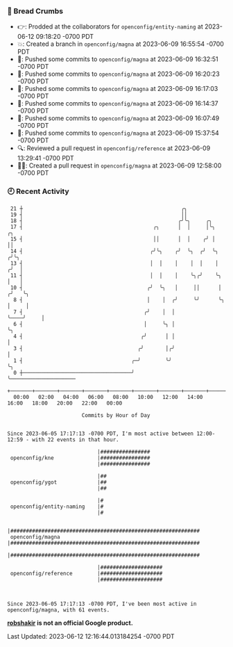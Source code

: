 ### 🍞 Bread Crumbs

 * 👉: Prodded at the collaborators for `openconfig/entity-naming` at 2023-06-12 09:18:20 -0700 PDT
 * 💥: Created a branch in `openconfig/magna` at 2023-06-09 16:55:54 -0700 PDT
 * 🚢: Pushed some commits to `openconfig/magna` at 2023-06-09 16:32:51 -0700 PDT
 * 🚢: Pushed some commits to `openconfig/magna` at 2023-06-09 16:20:23 -0700 PDT
 * 🚢: Pushed some commits to `openconfig/magna` at 2023-06-09 16:17:03 -0700 PDT
 * 🚢: Pushed some commits to `openconfig/magna` at 2023-06-09 16:14:37 -0700 PDT
 * 🚢: Pushed some commits to `openconfig/magna` at 2023-06-09 16:07:49 -0700 PDT
 * 🚢: Pushed some commits to `openconfig/magna` at 2023-06-09 15:37:54 -0700 PDT
 * 🔍: Reviewed a pull request in  `openconfig/reference` at 2023-06-09 13:29:41 -0700 PDT
 * ✍🏼: Created a pull request in `openconfig/magna` at 2023-06-09 12:58:00 -0700 PDT

### 🕘 Recent Activity
```
 21 ┼                                                   ╭╮
 19 ┤                                                   ││
 18 ┤                                                  ╭╯╰╮     ╭╮
 17 ┤                                          ╭╮      │  │     │╰╮          ╭╮
 15 ┤                                          ││      │  │    ╭╯ │          ││
 14 ┤                                         ╭╯╰╮    ╭╯  ╰╮  ╭╯  ╰╮        ╭╯╰╮
 13 ┤                                         │  │    │    │  │    │       ╭╯  │
 11 ┤                                         │  │    │    ╰╮╭╯    ╰╮      │   │
 10 ┤                                        ╭╯  ╰╮   │     ││      │     ╭╯   ╰╮
  8 ┤                                        │    │  ╭╯     ╰╯      ╰╮    │     │
  7 ┤                                       ╭╯    │  │               ╰────╯     │
  6 ┤                                       │     ╰╮ │                          ╰╮
  4 ┤                                      ╭╯      │ │                           │
  3 ┤                                     ╭╯       │╭╯                           │
  1 ┤                                   ╭─╯        ╰╯                            ╰╮
  0 ┼───────────────────────────────────╯                                         ╰─────────────────────
    +───────+───────+───────+───────+───────+───────+───────+───────+───────+───────+───────+───────+────
  00:00   02:00   04:00   06:00   08:00   10:00   12:00   14:00   16:00   18:00   20:00   22:00   00:00   

						Commits by Hour of Day


Since 2023-06-05 17:17:13 -0700 PDT, I'm most active between 12:00-12:59 - with 22 events in that hour.

```



```
                             |################
 openconfig/kne              |################
                             |################

                             |##
 openconfig/ygot             |##
                             |##

                             |#
 openconfig/entity-naming    |#
                             |#

                             |#############################################################
 openconfig/magna            |#############################################################
                             |#############################################################

                             |####################
 openconfig/reference        |####################
                             |####################



Since 2023-06-05 17:17:13 -0700 PDT, I've been most active in openconfig/magna, with 61 events.

```
**[robshakir](mailto:robjs@google.com) is not an official Google product.**  


Last Updated: 2023-06-12 12:16:44.013184254 -0700 PDT
